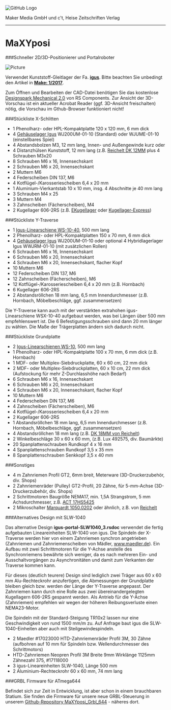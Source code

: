 ![GitHub Logo](http://www.heise.de/make/icons/make_logo.png)

Maker Media GmbH und c't, Heise Zeitschriften Verlag

***

# MaXYposi

###Schneller 2D/3D-Positionierer und Portalroboter

![Picture](https://github.com/heise/MaXYposi/blob/master/maxyposi.JPG)

Verwendet Kunststoff-Gleitlager der Fa. **[igus](http://www.igus.de)**. Bitte beachten Sie unbedingt den Artikel in **[Make: 1/2017](https://shop.heise.de/katalog/make-1-2017)**.

Zum Öffnen und Bearbeiten der CAD-Datei benötigen Sie das kostenlose [Designspark Mechanical 2.0](https://www.rs-online.com/designspark/mechanical-software) von RS Components. Zur Ansicht der 3D-Vorschau ist ein aktueller Acrobat Reader (ggf. 3D-Ansicht freischalten) nötig, die Vorschau im Gthub-Browser funktioniert nicht!

###Stückliste X-Schlitten

- 1 Phenolharz- oder HPL-Kompaktplatte 120 x 120 mm, 6 mm dick
- 4 [Gehäuselager Igus](https://www.igus.de/wpck/2003/DryLin_W_Doppelschiene) WJ200UM-01-10 (Standard) oder WJUME-01-10 (einstellbares Spiel)
- 4 Abstandsbolzen M3, 12 mm lang, Innen- und Außengewinde kurz oder 
- 4 Distanzhülsen Kunststoff, 12 mm lang (z.B. [Reichelt DK 12MM](https://www.reichelt.de/Distanzhuelsen-etc-/DK-12MM/3/index.html?ACTION=3&LA=446&ARTICLE=44733&GROUPID=7758&artnr=DK+12MM&SEARCH=DK%2B12mm) plus 4 Schrauben M3x20
- 8 Schrauben M6 x 16, Innensechskant
- 2 Schrauben M6 x 20, Innensechskant
- 2 Muttern M6
- 4 Federscheiben DIN 137, M6
- 4 Kotflügel-/Karosseriescheiben 6,4 x 20 mm
- 1 Aluminium-Vierkantstab 10 x 10 mm, insg. 4 Abschnitte je 40 mm lang
- 3 Schrauben M4 x 25
- 3 Muttern M4
- 3 Zahnscheiben (Fächerscheiben), M4
- 2 Kugellager 606-2RS (z.B. [EKugellager](https://www.ekugellager.de) oder [Kugellager-Express](https://www.kugellager-express.de))

###Stückliste Y-Traverse

- 1 [Igus-Linearschiene WS-10-40](https://www.igus.de/wpck/2003/DryLin_W_Doppelschiene), 500 mm lang
- 2 Phenolharz- oder HPL-Kompaktplatten 150 x 70 mm, 6 mm dick
- 4 [Gehäuselager Igus](https://www.igus.de/wpck/2003/DryLin_W_Doppelschiene) WJ200UM-01-10 oder optional 4 Hybridlagerlager Igus  WWJRM-01-10 (mit zusätzlichen Rollen)
- 6 Schrauben M6 x 16, Innensechskant
- 6 Schrauben M6 x 20, Innensechskant
- 4 Schrauben M6 x 20, Innensechskant, flacher Kopf
- 10 Muttern M6
- 12 Federscheiben DIN 137, M6
- 12 Zahnscheiben (Fächerscheiben), M6
- 12 Kotflügel-/Karosseriescheiben 6,4 x 20 mm (z.B. Hornbach)
- 6 Kugellager 606-2RS
- 2 Abstandsröllchen 18 mm lang, 6,5 mm Innendurchmesser (z.B. Hornbach, Möbelbeschläge, ggf. zusammensetzen)

Die Y-Traverse kann auch mit der verstärkten extrahohen igus-Linearschiene WSX-10-40 aufgebaut werden, was bei Längen über 500 mm empfehlenswert ist. Die 6 Befestigungsschrauben sind dann 20 mm länger zu wählen. Die Maße der Trägerplatten ändern sich dadurch nicht.

###Stückliste Grundplatte

- 2 [Igus-Linearschienen WS-10](https://www.igus.de/wpck/2002/DryLin_W_Einzelschiene_rund), 500 mm lang
- 1 Phenolharz- oder HPL-Kompaktplatte 100 x 70 mm, 6 mm dick (z.B. Hornbach)
- 1 MDF- oder Multiplex-Siebdruckplatte, 60 x 60 cm, 22 mm dick
- 2 MDF- oder Multiplex-Siebdruckplatten, 60 x 10 cm, 22 mm dick (Aufstockung für mehr Z-Durchlasshöhe nach Bedarf)
- 6 Schrauben M6 x 16, Innensechskant
- 6 Schrauben M6 x 20, Innensechskant
- 4 Schrauben M6 x 20, Innensechskant, flacher Kopf
- 10 Muttern M6
- 4 Federscheiben DIN 137, M6
- 4 Zahnscheiben (Fächerscheiben), M6
- 4 Kotflügel-/Karosseriescheiben 6,4 x 20 mm
- 2 Kugellager 606-2RS
- 1 Abstandsröllchen 18 mm lang, 6,5 mm Innendurchmesser (z.B. Hornbach, Möbelbeschläge, ggf. zusammensetzen)
- 4 Abstandsröllchen 18 mm lang (z.B. [DK 18MM von Reichelt](https://www.reichelt.de/?ACTION=3;ARTICLE=44736))
- 2 Winkelbeschläge 30 x 60 x 60 mm, (z.B. Lux 492575, div. Baumärkte)
- 20 Spanplattenschrauben Rundkopf 4 x 16 mm
- 4 Spanplattenschrauben Rundkopf 3,5 x 35 mm
- 8 Spanplattenschrauben Senkkopf 3,5 x 40 mm

###Sonstiges

- 4 m Zahnriemen Profil GT2, 6mm breit, Meterware (3D-Druckerzubehör, div. Shops)
- 2 Zahnriemenräder (Pulley) GT2-Profil, 20 Zähne, für 5-mm-Achse (3D-Druckerzubehör, div. Shops)
- 2 Schrittmotoren Baugröße NEMA17, min. 1,5A Strangstrom, 5 mm Achsdurchmesser, z.B. [ACT 17HS5425](http://www.act-motor.com/product/17hs_en.html)
- 2 Mikroschalter [Marquardt 1050.0202](https://www.marquardt-shop.com/de/produkte/schalter/schnappschalter/1050/1050.0202.html) oder ähnlich, z.B. von [Reichelt](https://www.reichelt.de/?ACTION=3;ARTICLE=166855)

###Alternatives Design mit SLW-1040

Das alternative Design **igus-portal-SLW1040_3.rsdoc** verwendet die fertig aufgebauten Lineareinheiten SLW-1040 von igus. Die Spindeln der X-Traverse werden hier von einem Zahnriemen synchron angetrieben (Zahnriemen und Zahnriemenscheiben von Mädler, www.maedler.de). Ein Aufbau mit zwei Schrittmotoren für die Y-Achse anstelle des Synchronriemens bewährte sich weniger, da es nach mehreren Ein- und Ausschaltvorgängen zu Asynchronitäten und damit zum Verkanten der Traverse kommen kann. 

Für dieses (deutlich teurere) Design sind lediglich zwei Träger aus 60 x 60 mm Alu-Rechteckrohr anzufertigen, die Abmessungen der Grundplatte bleiben gleich bzw. werden der Länge der Y-Traverse angepasst. Der Zahnriemen kann durch eine Rolle aus zwei übereinandergelegten Kugellagern 606-2RS gespannt werden. Als Antrieb für die Y-Achse (Zahnriemen) empfehlen wir wegen der höheren Reibungsverluste einen NEMA23-Motor.

Die Spindeln mit der Standard-Steigung TR10x2 lassen nur eine Geschwindigkeit von rund 1500 mm/m zu. Auf Anfrage baut igus die SLW-1040-Einheiten aber auch mit Steilgewindespindeln.

- 2 Maedler #17023000 HTD-Zahnriemenräder Profil 3M, 30 Zähne (aufbohren auf 10 mm für Spindeln bzw. Wellendurchmesser des Schrittmotors)
- HTD-Zahnriemen Neopren Profil 3M Breite 9mm Wirklänge 1125mm Zähnezahl 375, #17118000
- 3 igus-Lineareinheiten SLW-1040, Länge 500 mm
- 2 Aluminium-Rechteckrohr 60 x 60 mm, 74 mm lang

###GRBL Firmware für ATmega644

Befindet sich zur Zeit in Entwicklung, ist aber schon in einem brauchbaren Statium. Sie finden die Firmware für unsere neue GRBL-Steuerung in unserem [Github-Repository MaXYposi_Grbl_644](https://github.com/heise/MaXYposi_Grbl_644) - näheres dort.
